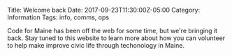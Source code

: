 Title: Welcome back
Date: 2017-09-23T11:30:00Z-05:00
Category: Information
Tags: info, comms, ops

Code for Maine has been off the web for some time, but we're bringing it back.
Stay tuned to this website to learn more about how you can volunteer to help
make improve civic life through techonology in Maine.
